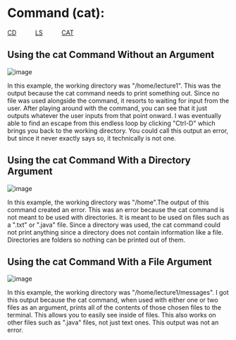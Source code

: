 Command (cat):
=============
[CD](https://joshcaneday.github.io/cse15l-lab-reports/cd)  &ensp;&ensp;&ensp;&ensp;&ensp;  [LS](https://joshcaneday.github.io/cse15l-lab-reports/ls)  &ensp;&ensp;&ensp;&ensp;&ensp; [CAT](https://joshcaneday.github.io/cse15l-lab-reports/cat)
## Using the cat Command Without an Argument
![image](https://github.com/JoshCaneday/cse15l-lab-reports/assets/146874169/ecddf3ab-02cf-4c92-b88e-b0c366bd0eb4)

In this example, the working directory was "/home/lecture1". This was the output because the cat command needs to print something out. Since no file was used alongside the command, it resorts to waiting for input from the user. After playing around with the command, you can see that it just outputs whatever the user inputs from that point onward. I was eventually able to find an escape from this endless loop by clicking "Ctrl-D" which brings you back to the working directory. You could call this output an error, but since it never exactly says so, it technically is not one.

## Using the cat Command With a Directory Argument
![image](https://github.com/JoshCaneday/cse15l-lab-reports/assets/146874169/103b1f0c-96ac-46a6-979c-aa7b7cf274b7)

In this example, the working directory was "/home".The output of this command created an error. This was an error because the cat command is not meant to be used with directories. It is meant to be used on files such as a ".txt" or ".java" file. Since a directory was used, the cat command could not print anything since a directory does not contain information like a file. Directories are folders so nothing can be printed out of them.


## Using the cat Command With a File Argument
![image](https://github.com/JoshCaneday/cse15l-lab-reports/assets/146874169/e998cc4b-a712-4639-bbaa-9aff7de7ae47)

In this example, the working directory was "/home/lecture1/messages". I got this output because the cat command, when used with either one or two files as an argument, prints all of the contents of those chosen files to the terminal. This allows you to easily see inside of files. This also works on other files such as ".java" files, not just text ones. This output was not an error.
